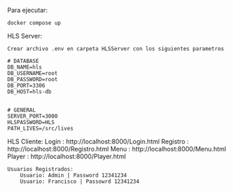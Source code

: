Para ejecutar:

    docker compose up
    
HLS Server:

    Crear archivo .env en carpeta HLSServer con los siguientes parametros

    # DATABASE
    DB_NAME=hls
    DB_USERNAME=root
    DB_PASSWORD=root
    DB_PORT=3306
    DB_HOST=hls-db


    # GENERAL
    SERVER_PORT=3000
    HLSPASSWORD=HLS
    PATH_LIVES=/src/lives

HLS Cliente:
    Login : http://localhost:8000/Login.html
    Registro : http://localhost:8000/Registro.html
    Menu : http://localhost:8000/Menu.html
    Player : http://localhost:8000/Player.html

    Usuarios Registrados:
        Usuario: Admin | Password 12341234
        Usuario: Francisco | Passowrd 12341234
